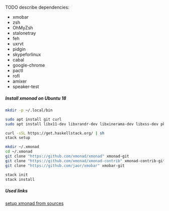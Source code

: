 TODO describe dependencies:

- xmobar
- zsh
- OhMyZsh
- stalonetray
- feh
- uxrvt
- pidgin
- skypeforlinux
- cabal
- google-chrome
- pactl
- rofi
- amixer
- speaker-test


##### Install xmonad on Ubuntu 18
```bash
mkdir -p ~/.local/bin

sudo apt install git curl
sudo apt install libx11-dev libxrandr-dev libxinerama-dev libxss-dev pkg-config libxft-dev

curl -sSL https://get.haskellstack.org/ | sh
stack setup

mkdir ~/.xmonad
cd ~/.xmonad
git clone "https://github.com/xmonad/xmonad" xmonad-git
git clone "https://github.com/xmonad/xmonad-contrib" xmonad-contrib-git
git clone "https://github.com/jaor/xmobar" xmobar-git

stack init
stack install
```

##### Used links
[setup xmonad from sources](https://brianbuccola.com/how-to-install-xmonad-and-xmobar-via-stack/)
